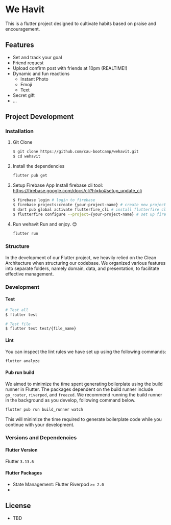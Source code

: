 # We Havit

This is a flutter project designed to cultivate habits based on praise and encouragement.

## Features

- Set and track your goal
- Friend request
- Upload confirm post with friends at 10pm (REALTIME!)
- Dynamic and fun reactions
  - Instant Photo
  - Emoji
  - Text
- Secret gift
- ...

## Project Development

### Installation

1. Git Clone 
    
    ```bash
    $ git clone https://github.com/cau-bootcamp/wehavit.git 
    $ cd wehavit
    ```

2. Install the dependencies

    ```bash
    flutter pub get
    ```

3. Setup Firebase App
    Install firebase cli tool: https://firebase.google.com/docs/cli?hl=ko#setup_update_cli
   
    ```bash
    $ firebase login # login to firebase
    $ firebase projects:create {your-project-name} # create new project
    $ dart pub global activate flutterfire_cli # install flutterfire cli
    $ flutterfire configure --project={your-project-name} # set up firebase config on you flutter app
    ```

5. Run wehavit
    Run and enjoy. 😊

    ```bash
    flutter run
    ```
### Structure

In the development of our Flutter project, we heavily relied on the Clean Architecture when structuring our codebase. We organized various features into separate folders, namely domain, data, and presentation, to facilitate effective management.

### Development

#### Test

```bash
# Test all
$ flutter test

# Test file
$ flutter test test/{file_name}
```

#### Lint

You can inspect the lint rules we have set up using the following commands:

```bash
flutter analyze
```

#### Pub run build

We aimed to minimize the time spent generating boilerplate using the build runner in Flutter. The packages dependent on the build runner include `go_router`, `riverpod`, and `freezed`. We recommend running the build runner in the background as you develop, following command below.

```bash
flutter pub run build_runner watch
```

This will minimize the time required to generate boilerplate code while you continue with your development.

### Versions and Dependencies

#### Flutter Version

Flutter `3.13.6`

#### Flutter Packages

- State Management: Flutter Riverpod `>= 2.0`
- 

## License

* TBD
